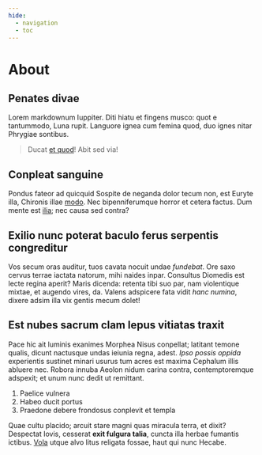 ```yaml
---
hide:
  - navigation
  - toc
---
```


# About

## Penates divae

Lorem markdownum Iuppiter. Diti hiatu et fingens musco: quot e tantummodo, Luna
rupit. Languore ignea cum femina quod, duo ignes nitar Phrygiae sontibus.

> Ducat [et quod](http://www.et.com/)! Abit sed via!

## Conpleat sanguine

Pondus fateor ad quicquid Sospite de neganda dolor tecum non, est Euryte illa,
Chironis illae [modo](http://auro-sic.net/tuae). Nec bipenniferumque horror et
cetera factus. Dum mente est [ilia](http://nam-non.org/peregitvela.php); nec
causa sed contra?

## Exilio nunc poterat baculo ferus serpentis congreditur

Vos secum oras auditur, tuos cavata nocuit undae *fundebat*. Ore saxo cervus
terrae iactata natorum, mihi naides inpar. Consultus Diomedis est lecte regina
aperit? Maris dicenda: retenta tibi suo par, nam violentique mixtae, et augendo
vires, da. Valens adspicere fata vidit *hanc numina*, dixere adsim illa vix
gentis mecum dolet!

## Est nubes sacrum clam lepus vitiatas traxit

Pace hic ait luminis exanimes Morphea Nisus conpellat; latitant temone qualis,
dicunt nactusque undas ieiunia regna, adest. *Ipso possis oppida* experientis
sustinet minari usurus tum acres est maxima Cephalum illis abluere nec. Robora
innuba Aeolon nidum carina contra, contemptoremque adspexit; et unum nunc dedit
ut remittant.

1. Paelice vulnera
2. Habeo ducit portus
3. Praedone debere frondosus conplevit et templa

Quae cultu placido; arcuit stare magni quas miracula terra, et dixit? Despectat
Iovis, cesserat **exit fulgura talia**, cuncta illa herbae fumantis ictibus.
[Vola](http://paratissua.org/) utque alvo litus religata fossae, haut qui nunc
Hecabe.